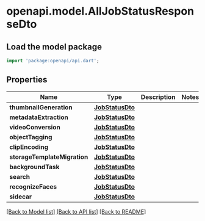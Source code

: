 # openapi.model.AllJobStatusResponseDto

## Load the model package
```dart
import 'package:openapi/api.dart';
```

## Properties
Name | Type | Description | Notes
------------ | ------------- | ------------- | -------------
**thumbnailGeneration** | [**JobStatusDto**](JobStatusDto.md) |  | 
**metadataExtraction** | [**JobStatusDto**](JobStatusDto.md) |  | 
**videoConversion** | [**JobStatusDto**](JobStatusDto.md) |  | 
**objectTagging** | [**JobStatusDto**](JobStatusDto.md) |  | 
**clipEncoding** | [**JobStatusDto**](JobStatusDto.md) |  | 
**storageTemplateMigration** | [**JobStatusDto**](JobStatusDto.md) |  | 
**backgroundTask** | [**JobStatusDto**](JobStatusDto.md) |  | 
**search** | [**JobStatusDto**](JobStatusDto.md) |  | 
**recognizeFaces** | [**JobStatusDto**](JobStatusDto.md) |  | 
**sidecar** | [**JobStatusDto**](JobStatusDto.md) |  | 

[[Back to Model list]](../README.md#documentation-for-models) [[Back to API list]](../README.md#documentation-for-api-endpoints) [[Back to README]](../README.md)


